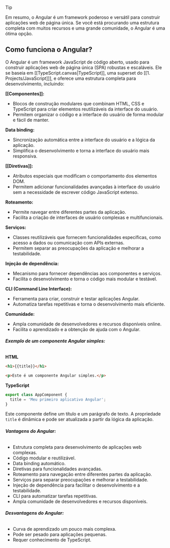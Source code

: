 > [!tip] 
> Em resumo, o Angular é um framework poderoso e versátil para construir aplicações web de página única. Se você está procurando uma estrutura completa com muitos recursos e uma grande comunidade, o Angular é uma ótima opção.

## Como funciona o Angular?

O Angular é um framework JavaScript de código aberto, usado para construir aplicações web de página única (SPA) robustas e escaláveis. Ele se baseia em [[TypeScript.canvas|TypeScript]], uma superset do [[1. Projects/JavaScript]]], e oferece uma estrutura completa para desenvolvimento, incluindo:

**[[Componentes]]:**

- Blocos de construção modulares que combinam HTML, CSS e TypeScript para criar elementos reutilizáveis ​​da interface do usuário.
- Permitem organizar o código e a interface do usuário de forma modular e fácil de manter.

**Data binding:**

- Sincronização automática entre a interface do usuário e a lógica da aplicação.
- Simplifica o desenvolvimento e torna a interface do usuário mais responsiva.

**[[Diretivas]]:**

- Atributos especiais que modificam o comportamento dos elementos DOM.
- Permitem adicionar funcionalidades avançadas à interface do usuário sem a necessidade de escrever código JavaScript extenso.

**Roteamento:**

- Permite navegar entre diferentes partes da aplicação.
- Facilita a criação de interfaces de usuário complexas e multifuncionais.

**Serviços:**

- Classes reutilizáveis ​​que fornecem funcionalidades específicas, como acesso a dados ou comunicação com APIs externas.
- Permitem separar as preocupações da aplicação e melhorar a testabilidade.

**Injeção de dependência:**

- Mecanismo para fornecer dependências aos componentes e serviços.
- Facilita o desenvolvimento e torna o código mais modular e testável.

**CLI (Command Line Interface):**

- Ferramenta para criar, construir e testar aplicações Angular.
- Automatiza tarefas repetitivas e torna o desenvolvimento mais eficiente.

**Comunidade:**

- Ampla comunidade de desenvolvedores e recursos disponíveis online.
- Facilita o aprendizado e a obtenção de ajuda com o Angular.

###### **Exemplo de um componente Angular simples:**

**HTML**
```HTML
<h1>{{title}}</h1>

<p>Este é um componente Angular simples.</p>
```

**TypeScript**
```TypeScript
export class AppComponent {
  title = 'Meu primeiro aplicativo Angular';
}
```

Este componente define um título e um parágrafo de texto. A propriedade `title` é dinâmica e pode ser atualizada a partir da lógica da aplicação.

###### **Vantagens do Angular:**

- Estrutura completa para desenvolvimento de aplicações web complexas.
- Código modular e reutilizável.
- Data binding automático.
- Diretivas para funcionalidades avançadas.
- Roteamento para navegação entre diferentes partes da aplicação.
- Serviços para separar preocupações e melhorar a testabilidade.
- Injeção de dependência para facilitar o desenvolvimento e a testabilidade.
- CLI para automatizar tarefas repetitivas.
- Ampla comunidade de desenvolvedores e recursos disponíveis.

###### **Desvantagens do Angular:**

- Curva de aprendizado um pouco mais complexa.
- Pode ser pesado para aplicações pequenas.
- Requer conhecimento de TypeScript.


